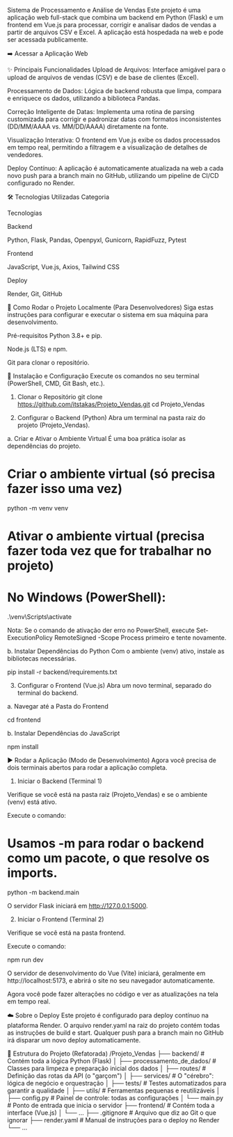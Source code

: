 Sistema de Processamento e Análise de Vendas
Este projeto é uma aplicação web full-stack que combina um backend em Python (Flask) e um frontend em Vue.js para processar, corrigir e analisar dados de vendas a partir de arquivos CSV e Excel. A aplicação está hospedada na web e pode ser acessada publicamente.

➡️ Acessar a Aplicação Web

✨ Principais Funcionalidades
Upload de Arquivos: Interface amigável para o upload de arquivos de vendas (CSV) e de base de clientes (Excel).

Processamento de Dados: Lógica de backend robusta que limpa, compara e enriquece os dados, utilizando a biblioteca Pandas.

Correção Inteligente de Datas: Implementa uma rotina de parsing customizada para corrigir e padronizar datas com formatos inconsistentes (DD/MM/AAAA vs. MM/DD/AAAA) diretamente na fonte.

Visualização Interativa: O frontend em Vue.js exibe os dados processados em tempo real, permitindo a filtragem e a visualização de detalhes de vendedores.

Deploy Contínuo: A aplicação é automaticamente atualizada na web a cada novo push para a branch main no GitHub, utilizando um pipeline de CI/CD configurado no Render.

🛠️ Tecnologias Utilizadas
Categoria

Tecnologias

Backend

Python, Flask, Pandas, Openpyxl, Gunicorn, RapidFuzz, Pytest

Frontend

JavaScript, Vue.js, Axios, Tailwind CSS

Deploy

Render, Git, GitHub

🚀 Como Rodar o Projeto Localmente (Para Desenvolvedores)
Siga estas instruções para configurar e executar o sistema em sua máquina para desenvolvimento.

Pré-requisitos
Python 3.8+ e pip.

Node.js (LTS) e npm.

Git para clonar o repositório.

💾 Instalação e Configuração
Execute os comandos no seu terminal (PowerShell, CMD, Git Bash, etc.).

1. Clonar o Repositório
git clone https://github.com/itstakas/Projeto_Vendas.git
cd Projeto_Vendas

2. Configurar o Backend (Python)
Abra um terminal na pasta raiz do projeto (Projeto_Vendas).

a. Criar e Ativar o Ambiente Virtual
É uma boa prática isolar as dependências do projeto.

# Criar o ambiente virtual (só precisa fazer isso uma vez)
python -m venv venv

# Ativar o ambiente virtual (precisa fazer toda vez que for trabalhar no projeto)
# No Windows (PowerShell):
.\venv\Scripts\activate

Nota: Se o comando de ativação der erro no PowerShell, execute Set-ExecutionPolicy RemoteSigned -Scope Process primeiro e tente novamente.

b. Instalar Dependências do Python
Com o ambiente (venv) ativo, instale as bibliotecas necessárias.

pip install -r backend/requirements.txt

3. Configurar o Frontend (Vue.js)
Abra um novo terminal, separado do terminal do backend.

a. Navegar até a Pasta do Frontend

cd frontend

b. Instalar Dependências do JavaScript

npm install

▶️ Rodar a Aplicação (Modo de Desenvolvimento)
Agora você precisa de dois terminais abertos para rodar a aplicação completa.

1. Iniciar o Backend (Terminal 1)

Verifique se você está na pasta raiz (Projeto_Vendas) e se o ambiente (venv) está ativo.

Execute o comando:

# Usamos -m para rodar o backend como um pacote, o que resolve os imports.
python -m backend.main

O servidor Flask iniciará em http://127.0.0.1:5000.

2. Iniciar o Frontend (Terminal 2)

Verifique se você está na pasta frontend.

Execute o comando:

npm run dev

O servidor de desenvolvimento do Vue (Vite) iniciará, geralmente em http://localhost:5173, e abrirá o site no seu navegador automaticamente.

Agora você pode fazer alterações no código e ver as atualizações na tela em tempo real.

☁️ Sobre o Deploy
Este projeto é configurado para deploy contínuo na plataforma Render. O arquivo render.yaml na raiz do projeto contém todas as instruções de build e start. Qualquer push para a branch main no GitHub irá disparar um novo deploy automaticamente.

📁 Estrutura do Projeto (Refatorada)
/Projeto_Vendas
├── backend/                        # Contém toda a lógica Python (Flask)
│   ├── processamento_de_dados/     # Classes para limpeza e preparação inicial dos dados
│   ├── routes/                     # Definição das rotas da API (o "garçom")
│   ├── services/                   # O "cérebro": lógica de negócio e orquestração
│   ├── tests/                      # Testes automatizados para garantir a qualidade
│   ├── utils/                      # Ferramentas pequenas e reutilizáveis
│   ├── config.py                   # Painel de controle: todas as configurações
│   └── main.py                     # Ponto de entrada que inicia o servidor
├── frontend/                       # Contém toda a interface (Vue.js)
│   └── ...
├── .gitignore                      # Arquivo que diz ao Git o que ignorar
├── render.yaml                     # Manual de instruções para o deploy no Render
└── ...
